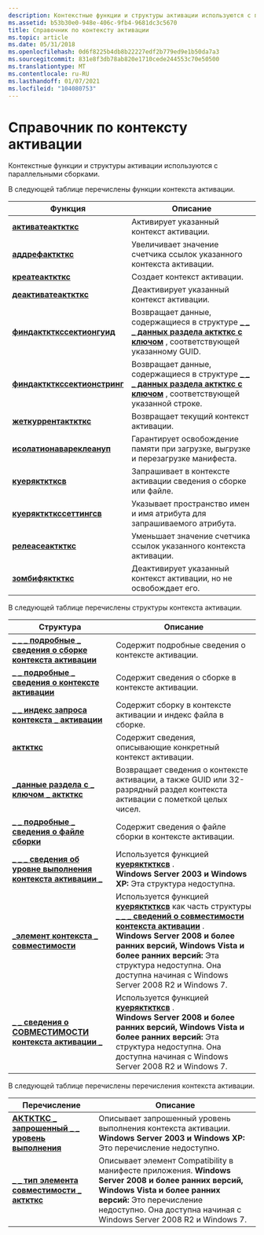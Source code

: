 ```yaml
---
description: Контекстные функции и структуры активации используются с параллельными сборками.
ms.assetid: b53b30e0-948e-406c-9fb4-9681dc3c5670
title: Справочник по контексту активации
ms.topic: article
ms.date: 05/31/2018
ms.openlocfilehash: 0d6f8225b4db8b22227edf2b779ed9e1b50da7a3
ms.sourcegitcommit: 831e8f3db78ab820e1710cede244553c70e50500
ms.translationtype: MT
ms.contentlocale: ru-RU
ms.lasthandoff: 01/07/2021
ms.locfileid: "104080753"
---
```

# <a name="activation-context-reference"></a>Справочник по контексту активации

Контекстные функции и структуры активации используются с параллельными сборками.

В следующей таблице перечислены функции контекста активации.



| Функция                                                   | Описание                                                                                                                                             |
|------------------------------------------------------------|---------------------------------------------------------------------------------------------------------------------------------------------------------|
| [**активатеакткткс**](/windows/desktop/api/Winbase/nf-winbase-activateactctx)                   | Активирует указанный контекст активации.                                                                                                             |
| [**аддрефакткткс**](/windows/desktop/api/Winbase/nf-winbase-addrefactctx)                       | Увеличивает значение счетчика ссылок указанного контекста активации.                                                                                     |
| [**креатеакткткс**](/windows/desktop/api/Winbase/nf-winbase-createactctxa)                       | Создает контекст активации.                                                                                                                          |
| [**деактиватеакткткс**](/windows/desktop/api/Winbase/nf-winbase-deactivateactctx)               | Деактивирует указанный контекст активации.                                                                                                           |
| [**финдакткткссектионгуид**](/windows/desktop/api/Winbase/nf-winbase-findactctxsectionguid)     | Возвращает данные, содержащиеся в структуре [**\_ \_ \_ данных раздела акткткс с ключом**](/windows/win32/api/winbase/ns-winbase-actctx_section_keyed_data) , соответствующей указанному GUID.   |
| [**финдакткткссектионстринг**](/windows/desktop/api/Winbase/nf-winbase-findactctxsectionstringa) | Возвращает данные, содержащиеся в структуре [**\_ \_ \_ данных раздела акткткс с ключом**](/windows/win32/api/winbase/ns-winbase-actctx_section_keyed_data) , соответствующей указанной строке. |
| [**жеткуррентакткткс**](/windows/desktop/api/Winbase/nf-winbase-getcurrentactctx)               | Возвращает текущий контекст активации.                                                                                                                 |
| [**исолатионавареклеануп**](/previous-versions/windows/desktop/legacy/aa375204(v=vs.85))     | Гарантирует освобождение памяти при загрузке, выгрузке и перезагрузке манифеста.                                                                         |
| [**куеряктктксв**](/windows/desktop/api/Winbase/nf-winbase-queryactctxw)                       | Запрашивает в контексте активации сведения о сборке или файле.                                                                               |
| [**куерякткткссеттингсв**](/windows/desktop/api/Winbase/nf-winbase-queryactctxsettingsw)       | Указывает пространство имен и имя атрибута для запрашиваемого атрибута.                                                                      |
| [**релеасеакткткс**](/windows/desktop/api/Winbase/nf-winbase-releaseactctx)                     | Уменьшает значение счетчика ссылок указанного контекста активации.                                                                                     |
| [**зомбифякткткс**](/windows/desktop/api/Winbase/nf-winbase-zombifyactctx)                     | Деактивирует указанный контекст активации, но не освобождает его.                                                                               |



 

В следующей таблице перечислены структуры контекста активации.



| Структура                                                                                                        | Описание                                                                                                                                                                                                                                                                                                                                                                                  |
|------------------------------------------------------------------------------------------------------------------|----------------------------------------------------------------------------------------------------------------------------------------------------------------------------------------------------------------------------------------------------------------------------------------------------------------------------------------------------------------------------------------------|
| [**\_ \_ \_ подробные \_ сведения о сборке контекста активации**](/windows/desktop/api/Winnt/ns-winnt-activation_context_assembly_detailed_information) | Содержит подробные сведения о контексте активации.                                                                                                                                                                                                                                                                                                                                  |
| [**\_ \_ подробные \_ сведения о контексте активации**](/windows/desktop/api/Winnt/ns-winnt-activation_context_detailed_information)                    | Содержит сведения о сборке в контексте активации.                                                                                                                                                                                                                                                                                                                           |
| [**\_ \_ индекс запроса контекста \_ активации**](/windows/desktop/api/Winnt/ns-winnt-activation_context_query_index)                                      | Содержит сборку в контексте активации и индекс файла в сборке.                                                                                                                                                                                                                                                                                           |
| [**акткткс**](/windows/win32/api/winbase/ns-winbase-actctxa)                                                                                     | Содержит сведения, описывающие конкретный контекст активации.                                                                                                                                                                                                                                                                                                                           |
| [**\_данные раздела с \_ ключом \_ акткткс**](/windows/win32/api/winbase/ns-winbase-actctx_section_keyed_data)                                            | Возвращает сведения о контексте активации, а также GUID или 32-разрядный раздел контекста активации с пометкой целых чисел.                                                                                                                                                                                                                                                                   |
| [**\_ \_ подробные \_ сведения о файле сборки**](/windows/desktop/api/Winnt/ns-winnt-assembly_file_detailed_information)                              | Содержит сведения о файле сборки в контексте активации.                                                                                                                                                                                                                                                                                                                 |
| [**\_ \_ \_ сведения об уровне выполнения контекста активации \_**](/windows/desktop/api/Winnt/ns-winnt-activation_context_run_level_information)                 | Используется функцией [**куеряктктксв**](/windows/desktop/api/Winbase/nf-winbase-queryactctxw) .<br/> **Windows Server 2003 и Windows XP:** Эта структура недоступна.<br/>                                                                                                                                                                                                                                    |
| [**\_элемент контекста \_ совместимости**](/windows/desktop/api/Winnt/ns-winnt-compatibility_context_element)                                         | Используется функцией [**куеряктктксв**](/windows/desktop/api/Winbase/nf-winbase-queryactctxw) как часть структуры [**\_ \_ \_ сведений о совместимости контекста активации**](/windows/desktop/api/Winnt/ns-winnt-activation_context_compatibility_information) . <br/> **Windows Server 2008 и более ранних версий, Windows Vista и более ранних версий:** Эта структура недоступна. Она доступна начиная с Windows Server 2008 R2 и Windows 7.<br/> |
| [**\_ \_ сведения о СОВМЕСТИМОСТИ контекста активации \_**](/windows/desktop/api/Winnt/ns-winnt-activation_context_compatibility_information)          | Используется функцией [**куеряктктксв**](/windows/desktop/api/Winbase/nf-winbase-queryactctxw) .<br/> **Windows Server 2008 и более ранних версий, Windows Vista и более ранних версий:** Эта структура недоступна. Она доступна начиная с Windows Server 2008 R2 и Windows 7.<br/>                                                                                                                                   |



 

В следующей таблице перечислены перечисления контекста активации.

| Перечисление                                                                       | Описание                                                                                                                                                                                                                                            |
|-----------------------------------------------------------------------------------|--------------------------------------------------------------------------------------------------------------------------------------------------------------------------------------------------------------------------------------------------------|
| [**АКТКТКС \_ запрошенный \_ \_ уровень выполнения**](/windows/desktop/api/Winnt/ne-winnt-actctx_requested_run_level)               | Описывает запрошенный уровень выполнения контекста активации. **Windows Server 2003 и Windows XP:** Это перечисление недоступно.<br/>                                                                                                      |
| [**\_ \_ тип элемента совместимости \_ акткткс**](/windows/desktop/api/Winnt/ne-winnt-actctx_compatibility_element_type) | Описывает элемент Compatibility в манифесте приложения. **Windows Server 2008 и более ранних версий, Windows Vista и более ранних версий:** Это перечисление недоступно. Она доступна начиная с Windows Server 2008 R2 и Windows 7.<br/> |



 

 


